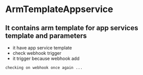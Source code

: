 # ArmTemplateAppservice

## It contains arm template for app services template and parameters

   - it have app service template 
   - check webhook trigger 
   - it trigger because webhook add
   

```
checking on webhook once again ...
```
